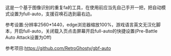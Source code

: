 这是一个基于图像识别的重复fa的工具，在使用前应当先自己手开一把，把自动模式设置为full-auto，支援召唤石选到最右边。

参考设置:分辨率2560*1440，edge浏览器缩放100%，游戏语言英文无汉化脚本，开启full-auto，关闭载入页点击屏幕开启full-auto的快捷设置(Pre-Battle Auto Attack设置为Off)

参考项目:https://github.com/RetroGhosty/gbf-auto
